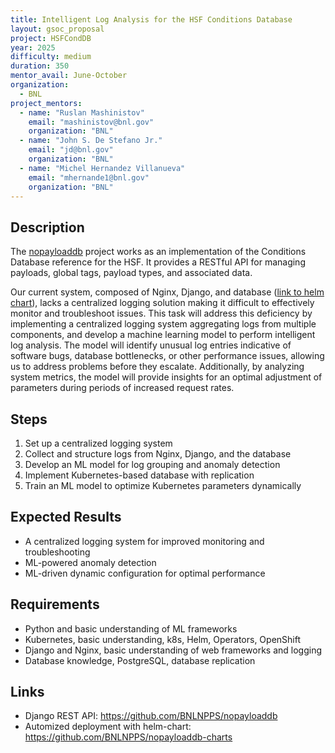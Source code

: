```yaml
---
title: Intelligent Log Analysis for the HSF Conditions Database 
layout: gsoc_proposal
project: HSFCondDB
year: 2025
difficulty: medium
duration: 350
mentor_avail: June-October
organization:
  - BNL
project_mentors:
  - name: "Ruslan Mashinistov"
    email: "mashinistov@bnl.gov"
    organization: "BNL"
  - name: "John S. De Stefano Jr."
    email: "jd@bnl.gov"
    organization: "BNL"
  - name: "Michel Hernandez Villanueva"
    email: "mhernande1@bnl.gov"
    organization: "BNL"
---
```


## Description

The [nopayloaddb](https://github.com/BNLNPPS/nopayloaddb) project works as an implementation of the Conditions Database 
reference for the HSF. It provides a RESTful API for managing payloads, global tags, payload types, and associated data. 

Our current system, composed of Nginx, Django, and database ([link to helm chart](https://github.com/BNLNPPS/nopayloaddb-charts)), 
lacks a centralized logging solution making it difficult to effectively monitor and troubleshoot issues. 
This task will address this deficiency by implementing a centralized logging system aggregating logs from multiple 
components, and develop a machine learning model to perform intelligent log analysis.  The model will identify unusual 
log entries indicative of software bugs, database bottlenecks, or other performance issues, allowing us to address 
problems before they escalate. Additionally, by analyzing system metrics, the model will provide insights for an optimal 
adjustment of parameters during periods of increased request rates.

## Steps

1. Set up a centralized logging system   
2. Collect and structure logs from Nginx, Django, and the database  
3. Develop an ML model for log grouping and anomaly detection 
4. Implement Kubernetes-based database with replication 
5. Train an ML model to optimize Kubernetes parameters dynamically


## Expected Results

* A centralized logging system for improved monitoring and troubleshooting 
* ML-powered anomaly detection
* ML-driven dynamic configuration for optimal performance

## Requirements

* Python and basic understanding of ML frameworks
* Kubernetes, basic understanding, k8s, Helm, Operators, OpenShift
* Django and Nginx, basic understanding of web frameworks and logging
* Database knowledge, PostgreSQL, database replication


## Links

* Django REST API: <https://github.com/BNLNPPS/nopayloaddb> 
* Automized deployment with helm-chart: <https://github.com/BNLNPPS/nopayloaddb-charts>
